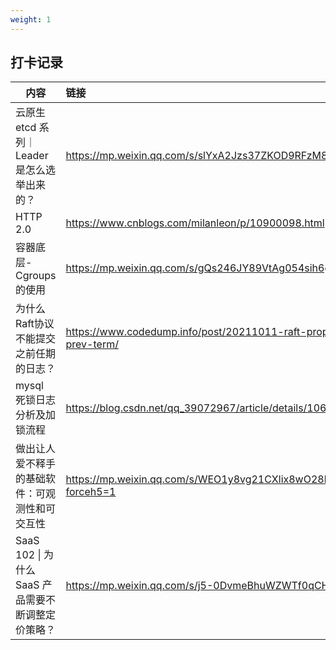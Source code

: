 ```yaml
---
weight: 1
---
```


## 打卡记录

| 内容                                               | 链接                                                         |
| -------------------------------------------------- | :----------------------------------------------------------- |
| 云原生 etcd 系列｜Leader 是怎么选举出来的？        | https://mp.weixin.qq.com/s/slYxA2Jzs37ZKOD9RFzM8Q            |
| HTTP 2.0                                           | https://www.cnblogs.com/milanleon/p/10900098.html            |
| 容器底层-Cgroups 的使用                            | https://mp.weixin.qq.com/s/gQs246JY89VtAg054sih6g            |
| 为什么Raft协议不能提交之前任期的日志？             | https://www.codedump.info/post/20211011-raft-propose-prev-term/ |
| mysql 死锁日志分析及加锁流程                       | https://blog.csdn.net/qq_39072967/article/details/106191600  |
| 做出让人爱不释手的基础软件：可观测性和可交互性     | https://mp.weixin.qq.com/s/WEO1y8vg21CXlix8wO28hw?forceh5=1  |
| SaaS 102 \| 为什么 SaaS 产品需要不断调整定价策略？ | https://mp.weixin.qq.com/s/j5-0DvmeBhuWZWTf0qCHbA            |

